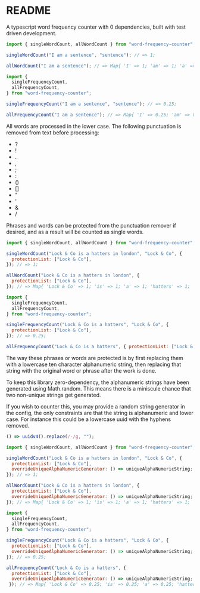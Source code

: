 # README

A typescript word frequency counter with 0 dependencies, built with test driven development.

```javascript
import { singleWordCount, allWordCount } from "word-frequency-counter";

singleWordCount("I am a sentence", "sentence"); // => 1;

allWordCount("I am a sentence"); // => Map{ 'I' => 1; 'am' => 1; 'a' => 1; 'sentence' => 1; };
```

```javascript
import {
  singleFrequencyCount,
  allFrequencyCount,
} from "word-frequency-counter";

singleFrequencyCount("I am a sentence", "sentence"); // => 0.25;

allFrequencyCount("I am a sentence"); // => Map{ 'I' => 0.25; 'am' => 0.25; 'a' => 0.25; 'sentence' => 0.25; };
```

All words are processed in the lower case. The following punctuation is removed from text before processing:

- ?
- !
- .
- ,
- ;
- :
- ()
- []
- "
- '
- &
- /

Phrases and words can be protected from the punctuation remover if desired, and as a result will be counted as single words.

```javascript
import { singleWordCount, allWordCount } from "word-frequency-counter";

singleWordCount("Lock & Co is a hatters in london", "Lock & Co", {
  protectionList: ["Lock & Co"],
}); // => 1;

allWordCount("Lock & Co is a hatters in london", {
  protectionList: ["Lock & Co"],
}); // => Map{ 'Lock & Co' => 1; 'is' => 1; 'a' => 1; 'hatters' => 1; 'in' => 1; 'london' => 1; };
```

```javascript
import {
  singleFrequencyCount,
  allFrequencyCount,
} from "word-frequency-counter";

singleFrequencyCount("Lock & Co is a hatters", "Lock & Co", {
  protectionList: ["Lock & Co"],
}); // => 0.25;

allFrequencyCount("Lock & Co is a hatters", { protectionList: ["Lock & Co"] }); // => Map{ 'Lock & Co' => 0.25; 'is' => 0.25; 'a' => 0.25; 'hatters' => 0.25; };
```

The way these phrases or words are protected is by first replacing them with a lowercase ten character alphanumeric string, then replacing that string with the original word or phrase after the work is done.

To keep this library zero-dependency, the alphanumeric strings have been generated using Math.random. This means there is a miniscule chance that two non-unique strings get generated.

If you wish to counter this, you may provide a random string generator in the config, the only constraints are that the string is alphanumeric and lower case. For instance this could be a lowercase uuid with the hyphens removed.

```javascript
() => uuidv4().replace(/-/g, "");
```

```javascript
import { singleWordCount, allWordCount } from "word-frequency-counter";

singleWordCount("Lock & Co is a hatters in london", "Lock & Co", {
  protectionList: ["Lock & Co"],
  overrideUniqueAlphaNumericGenerator: () => uniqueAlphaNumericString;
}); // => 1;

allWordCount("Lock & Co is a hatters in london", {
  protectionList: ["Lock & Co"],
  overrideUniqueAlphaNumericGenerator: () => uniqueAlphaNumericString;
}); // => Map{ 'Lock & Co' => 1; 'is' => 1; 'a' => 1; 'hatters' => 1; 'in' => 1; 'london' => 1; };
```

```javascript
import {
  singleFrequencyCount,
  allFrequencyCount,
} from "word-frequency-counter";

singleFrequencyCount("Lock & Co is a hatters", "Lock & Co", {
  protectionList: ["Lock & Co"],
  overrideUniqueAlphaNumericGenerator: () => uniqueAlphaNumericString;
}); // => 0.25;

allFrequencyCount("Lock & Co is a hatters", {
  protectionList: ["Lock & Co"],
  overrideUniqueAlphaNumericGenerator: () => uniqueAlphaNumericString;
 }); // => Map{ 'Lock & Co' => 0.25; 'is' => 0.25; 'a' => 0.25; 'hatters' => 0.25; };
```
